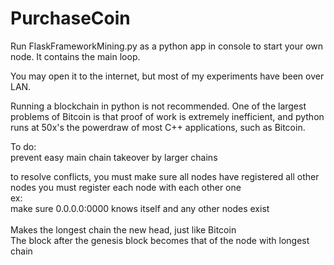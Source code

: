 # PurchaseCoin

Run FlaskFrameworkMining.py as a python app in console to start your own node. It contains the main loop.

You may open it to the internet, but most of my experiments have been over LAN.

Running a blockchain in python is not recommended. One of the largest problems of Bitcoin is that proof of work is extremely inefficient,
  and python runs at 50x's the powerdraw of most C++ applications, such as Bitcoin.

To do:<br />
  prevent easy main chain takeover by larger chains
  

to resolve conflicts, you must make sure all nodes have registered all other nodes
    you must register each node with each other one<br />
    ex:<br />
       make sure 0.0.0.0:0000 knows itself and any other nodes exist<br /><br />
    Makes the longest chain the new head, just like Bitcoin<br />
        The block after the genesis block becomes that of the node with longest chain<br />
    
